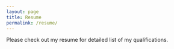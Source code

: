 ```yaml
---
layout: page
title: Resume
permalink: /resume/
---
```


Please check out my resume for detailed list of my qualifications.


[jekyll-organization]: https://github.com/jekyll
